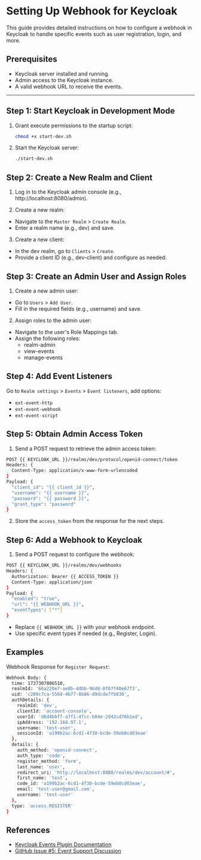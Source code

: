# Setting Up Webhook for Keycloak

This guide provides detailed instructions on how to configure a webhook in Keycloak to handle specific events such as user registration, login, and more.

## Prerequisites

- Keycloak server installed and running.
- Admin access to the Keycloak instance.
- A valid webhook URL to receive the events.

---

## Step 1: Start Keycloak in Development Mode

1. Grant execute permissions to the startup script:

   ```bash
   chmod +x start-dev.sh
   ```

2. Start the Keycloak server:

   ```bash
   ./start-dev.sh
   ```

## Step 2: Create a New Realm and Client

1. Log in to the Keycloak admin console (e.g., http://localhost:8080/admin).

2. Create a new realm:

- Navigate to the `Master Realm` > `Create Realm`.
- Enter a realm name (e.g., dev) and save.

3. Create a new client:

- In the dev realm, go to `Clients` > `Create`.
- Provide a client ID (e.g., dev-client) and configure as needed.

## Step 3: Create an Admin User and Assign Roles

1. Create a new admin user:

- Go to `Users` > `Add User`.
- Fill in the required fields (e.g., username) and save.

2. Assign roles to the admin user:

- Navigate to the user's Role Mappings tab.
- Assign the following roles:
  - realm-admin
  - view-events
  - manage-events

## Step 4: Add Event Listeners

Go to `Realm settings` > `Events` > `Event listeners`, add options:
- `ext-event-http`
- `ext-event-webhook`
- `ext-event-script`

## Step 5: Obtain Admin Access Token

1. Send a POST request to retrieve the admin access token:

```bash
POST {{ KEYCLOAK_URL }}/realms/dev/protocol/openid-connect/token
Headers: {
  Content-Type: application/x-www-form-urlencoded
}
Payload: {
  "client_id": "{{ client_id }}",
  "username": "{{ username }}",
  "password": "{{ password }}",
  "grant_type": "password"
}
```

2. Store the `access_token` from the response for the next steps.

## Step 6: Add a Webhook to Keycloak

1. Send a POST request to configure the webhook:

```bash
POST {{ KEYCLOAK_URL }}/realms/dev/webhooks
Headers: {
  Authorization: Bearer {{ ACCESS_TOKEN }}
  Content-Type: application/json
}
Payload: {
  "enabled": "true",
  "url": "{{ WEBHOOK_URL }}",
  "eventTypes": ["*"]
}
```

- Replace `{{ WEBHOOK_URL }}` with your webhook endpoint.
- Use specific event types if needed (e.g., Register, Login).

## Examples

Webhook Response for `Register Request`:

```bash
Webhook Body: {
  time: 1737307806510,
  realmId: '66a220e7-ae8b-4dbb-9648-8f07f40e67f3',
  uid: 'c209c7ca-5568-4b77-8b86-d9dcde7fb830',
  authDetails: {
    realmId: 'dev',
    clientId: 'account-console',
    userId: 'd6d4bbff-a7f1-4fcc-b04e-2d42cd76b1ed',
    ipAddress: '192.168.97.1',
    username: 'test-user',
    sessionId: 'a199b2ac-6cd1-4f30-bcde-59eb0cd03eae'
  },
  details: {
    auth_method: 'openid-connect',
    auth_type: 'code',
    register_method: 'form',
    last_name: 'user',
    redirect_uri: 'http://localhost:8080/realms/dev/account/#',
    first_name: 'test',
    code_id: 'a199b2ac-6cd1-4f30-bcde-59eb0cd03eae',
    email: 'test-user@gmail.com',
    username: 'test-user'
  },
  type: 'access.REGISTER'
}
```

## References

- [Keycloak Events Plugin Documentation](https://github.com/p2-inc/keycloak-events/tree/main)
- [GitHub Issue #5: Event Support Discussion](https://github.com/p2-inc/keycloak-events/issues/5)
